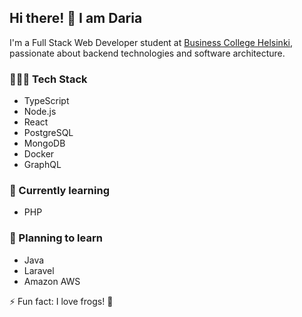 ## Hi there! 👋 I am Daria

I'm a Full Stack Web Developer student at [Business College Helsinki](https://www.bc.fi/), passionate about backend technologies and software architecture.

### 👩🏻‍💻 Tech Stack

- TypeScript
- Node.js
- React
- PostgreSQL
- MongoDB
- Docker
- GraphQL

### 🐣 Currently learning

- PHP

### 🌚 Planning to learn

- Java
- Laravel
- Amazon AWS

⚡️ Fun fact: I love frogs! 🐸
